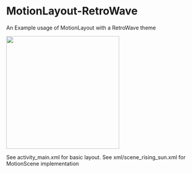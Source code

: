 # MotionLayout-RetroWave
An Example usage of MotionLayout with a RetroWave theme

<img src="https://github.com/eoinfogarty/MotionLayout-RetroWave/blob/master/rising_sun_retrowave.gif" width=300/>

See activity_main.xml for basic layout.
See xml/scene_rising_sun.xml for MotionScene implementation
